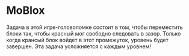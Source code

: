 # MoBlox

Задача в этой игре-головоломке состоит в том, чтобы переместить блоки так, чтобы красный мог свободно следовать в зазор. Только когда крансый блок войдет в этот промежуток, уровень будет завершен. Эта задача усложняется с каждым уровнем!

